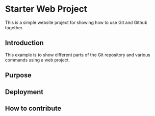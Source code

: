 # Starter Web Project

This is a simple website project for showing how to use Git and Github together.







## Introduction

This example is to show different parts of the Git repository and various commands using a web project.

## Purpose

## Deployment

## How to contribute